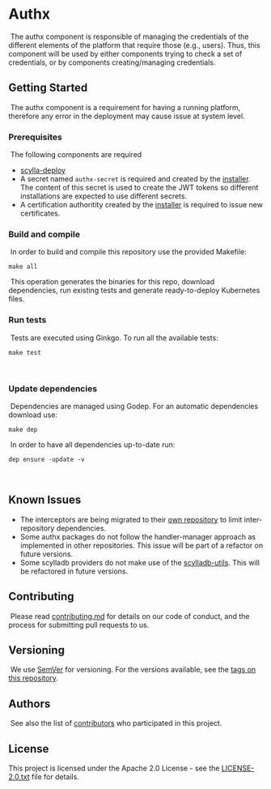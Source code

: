 # Authx
​
The authx component is responsible of managing the credentials of the different elements of the platform that require
those (e.g., users). Thus, this component will be used by either components trying to check a set of credentials,
or by components creating/managing credentials.
​
## Getting Started
​
The authx component is a requirement for having a running platform, therefore any error in the deployment may cause
issue at system level.
​
### Prerequisites
​
The following components are required
​
* [scylla-deploy](https://github.com/nalej/scylladb-deploy)
* A secret named `authx-secret` is required and created by the [installer](https://github.com/nalej/installer). The content
of this secret is used to create the JWT tokens so different installations are expected to use different secrets.
* A certification authoritity created by the [installer](https://github.com/nalej/installer) is required to issue new certificates.
​
### Build and compile
​
In order to build and compile this repository use the provided Makefile:
​
```
make all
```
​
This operation generates the binaries for this repo, download dependencies,
run existing tests and generate ready-to-deploy Kubernetes files.
​
### Run tests
​
Tests are executed using Ginkgo. To run all the available tests:
​
```
make test
```
​
### Update dependencies
​
Dependencies are managed using Godep. For an automatic dependencies download use:
​
```
make dep
```
​
In order to have all dependencies up-to-date run:
​
```
dep ensure -update -v
```
​
## Known Issues

* The interceptors are being migrated to their [own repository](https://github.com/nalej/authx-interceptors) to limit inter-repository dependencies.
* Some authx packages do not follow the handler-manager approach as implemented in other repositories. This issue will be part of a refactor on future
versions.
* Some scylladb providers do not make use of the [scylladb-utils](https://github.com/nalej/scylladb-utils). This will be refactored in future versions.
​
​
## Contributing
​
Please read [contributing.md](contributing.md) for details on our code of conduct, and the process for submitting pull requests to us.
​
​
## Versioning
​
We use [SemVer](http://semver.org/) for versioning. For the versions available, see the [tags on this repository](https://github.com/nalej/authx/tags). 
​
## Authors
​
See also the list of [contributors](https://github.com/nalej/authx/contributors) who participated in this project.
​
## License
This project is licensed under the Apache 2.0 License - see the [LICENSE-2.0.txt](LICENSE-2.0.txt) file for details.

